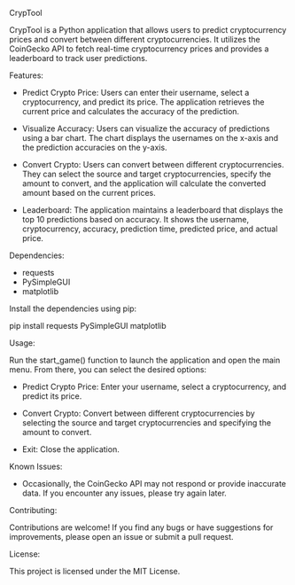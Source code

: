 CrypTool

CrypTool is a Python application that allows users to predict cryptocurrency prices and convert between different cryptocurrencies. It utilizes the CoinGecko API to fetch real-time cryptocurrency prices and provides a leaderboard to track user predictions.

Features:

- Predict Crypto Price: Users can enter their username, select a cryptocurrency, and predict its price. The application retrieves the current price and calculates the accuracy of the prediction.

- Visualize Accuracy: Users can visualize the accuracy of predictions using a bar chart. The chart displays the usernames on the x-axis and the prediction accuracies on the y-axis.

- Convert Crypto: Users can convert between different cryptocurrencies. They can select the source and target cryptocurrencies, specify the amount to convert, and the application will calculate the converted amount based on the current prices.

- Leaderboard: The application maintains a leaderboard that displays the top 10 predictions based on accuracy. It shows the username, cryptocurrency, accuracy, prediction time, predicted price, and actual price.

Dependencies:

- requests
- PySimpleGUI
- matplotlib

Install the dependencies using pip:

pip install requests PySimpleGUI matplotlib

Usage:

Run the start_game() function to launch the application and open the main menu. From there, you can select the desired options:

- Predict Crypto Price: Enter your username, select a cryptocurrency, and predict its price.

- Convert Crypto: Convert between different cryptocurrencies by selecting the source and target cryptocurrencies and specifying the amount to convert.

- Exit: Close the application.

Known Issues:

- Occasionally, the CoinGecko API may not respond or provide inaccurate data. If you encounter any issues, please try again later.

Contributing:

Contributions are welcome! If you find any bugs or have suggestions for improvements, please open an issue or submit a pull request.

License:

This project is licensed under the MIT License.
